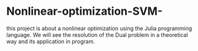 # Nonlinear-optimization-SVM-
this project is about a nonlinear optimization using the Julia programming language. We will see the resolution of the Dual problem in a theoretical way and its application in program.
